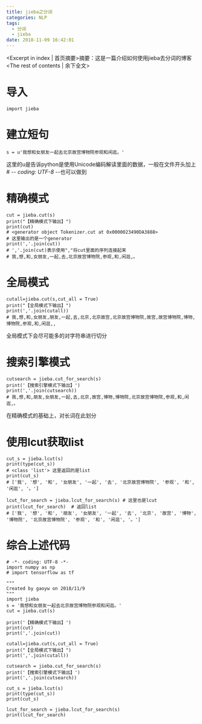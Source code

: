 ```yaml
---
title: jieba之分词
categories: NLP
tags:
  - 分词
  - jieba
date: 2018-11-09 16:42:01
---
```

<Excerpt in index | 首页摘要>摘要：这是一篇介绍如何使用jieba去分词的博客<!-- more -->
<The rest of contents | 余下全文>

# 导入

```
import jieba
```

# 建立短句

```
s = u'我想和女朋友一起去北京故宫博物院参观和闲逛。'
```

这里的u是告诉python是使用Unicode编码解读里面的数据，一般在文件开头加上# -*- coding: UTF-8 -*-也可以做到

# 精确模式

```
cut = jieba.cut(s)
print("【精确模式下输出】")
print(cut) 
# <generator object Tokenizer.cut at 0x0000023490DA3888>
# 这里输出的是一个generator
print(','.join(cut))  
# ','.join(cut)表示使用","将cut里面的序列连接起来
# 我,想,和,女朋友,一起,去,北京故宫博物院,参观,和,闲逛,。
```

# 全局模式

```
cutall=jieba.cut(s,cut_all = True)
print("【全局模式下输出】")
print(','.join(cutall))
# 我,想,和,女朋友,朋友,一起,去,北京,北京故宫,北京故宫博物院,故宫,故宫博物院,博物,博物院,参观,和,闲逛,,
```

全局模式下会尽可能多的对字符串进行切分

# 搜索引擎模式

```
cutsearch = jieba.cut_for_search(s)
print('【搜索引擎模式下输出】')
print(','.join(cutsearch))
# 我,想,和,朋友,女朋友,一起,去,北京,故宫,博物,博物院,北京故宫博物院,参观,和,闲逛,。
```
在精确模式的基础上，对长词在此划分

# 使用lcut获取list

```
cut_s = jieba.lcut(s)
print(type(cut_s)) 
# <class 'list'> 这里返回的是list
print(cut_s)
# ['我', '想', '和', '女朋友', '一起', '去', '北京故宫博物院', '参观', '和', '闲逛', '。']

lcut_for_search = jieba.lcut_for_search(s) # 这里也是lcut
print(lcut_for_search)  # 返回list
# ['我', '想', '和', '朋友', '女朋友', '一起', '去', '北京', '故宫', '博物', '博物院', '北京故宫博物院', '参观', '和', '闲逛', '。']
```

# 综合上述代码

```
# -*- coding: UTF-8 -*-
import numpy as np
# import tensorflow as tf

"""
Created by gaoyw on 2018/11/9
"""
import jieba
s = '我想和女朋友一起去北京故宫博物院参观和闲逛。'
cut = jieba.cut(s)

print('【精确模式下输出】')
print(cut)
print(','.join(cut))

cutall=jieba.cut(s,cut_all = True)
print("【全局模式下输出】")
print(','.join(cutall))

cutsearch = jieba.cut_for_search(s)
print('【搜索引擎模式下输出】')
print(','.join(cutsearch))

cut_s = jieba.lcut(s)
print(type(cut_s))
print(cut_s)

lcut_for_search = jieba.lcut_for_search(s)
print(lcut_for_search)
```